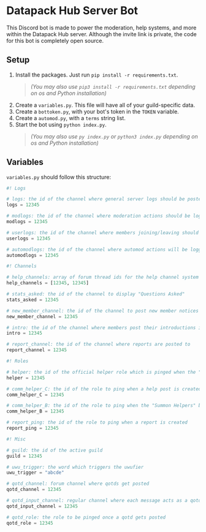 # Datapack Hub Server Bot
This Discord bot is made to power the moderation, help systems, and more within the Datapack Hub server. Although the invite link is private, the code for this bot is completely open source.

## Setup
1. Install the packages. Just run `pip install -r requirements.txt`.
   > _(You may also use `pip3 install -r requirements.txt` depending on os and Python installation)_
2. Create a `variables.py`. This file will have all of your guild-specific data.
3. Create a `bottoken.py`, with your bot's token in the `TOKEN` variable.
4. Create a `automod.py`, with a `terms` string list.
5. Start the bot using `python index.py`.
   > _(You may also use `py index.py` or `python3 index.py` depending on os and Python installation)_

## Variables
`variables.py` should follow this structure:
```py
#! Logs

# logs: the id of the channel where general server logs should be posted to
logs = 12345

# modlogs: the id of the channel where moderation actions should be logged to
modlogs = 12345

# userlogs: the id of the channel where members joining/leaving should be logged to
userlogs = 12345

# automodlogs: the id of the channel where automod actions will be logged to
automodlogs = 12345

#! Channels

# help_channels: array of forum thread ids for the help channel system to work in
help_channels = [12345, 12345]

# stats_asked: the id of the channel to display "Questions Asked"
stats_asked = 12345

# new_member_channel: the id of the channel to post new member notices to
new_member_channel = 12345

# intro: the id of the channel where members post their introductions in
intro = 12345

# report_channel: the id of the channel where reports are posted to
report_channel = 12345

#! Roles

# helper: the id of the official helper role which is pinged when the "Summon Helpers" button is clicked
helper = 12345

# comm_helper_C: the id of the role to ping when a help post is created
comm_helper_C = 12345

# comm_helper_B: the id of the role to ping when the "Summon Helpers" button is clicked
comm_helper_B = 12345

# report_ping: the id of the role to ping when a report is created
report_ping = 12345

#! Misc

# guild: the id of the active guild
guild = 12345

# uwu_trigger: the word which triggers the uwufier
uwu_trigger = "abcde"

# qotd_channel: forum channel where qotds get posted
qotd_channel = 12345

# qotd_input_channel: regular channel where each message acts as a qotd template
qotd_input_channel = 12345

# qotd_role: the role to be pinged once a qotd gets posted
qotd_role = 12345
```
